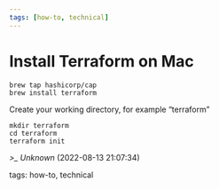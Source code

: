 ```yaml
---
tags: [how-to, technical]
---
```


# Install Terraform on Mac

```shell  
brew tap hashicorp/cap  
brew install terraform  
```

Create your working directory, for example “terraform”

```shell  
mkdir terraform  
cd terraform  
terraform init  
```

*>_ Unknown* (2022-08-13 21:07:34)

tags: how-to, technical

